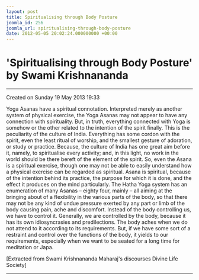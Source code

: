 ```yaml
---
layout: post
title: Spiritualising through Body Posture
joomla_id: 256
joomla_url: spiritualising-through-body-posture
date: 2012-05-05 20:02:24.000000000 +00:00
---
```

  

# 'Spiritualising through Body Posture' by Swami Krishnananda

* * *  


Created on Sunday 19 May 2013 19:33

Yoga Asanas have a spiritual connotation. Interpreted merely as another system of physical exercise, the Yoga Asanas may not appear to have any connection with spirituality. But, in truth, everything connected with Yoga is somehow or the other related to the intention of the spirit finally. This is the peculiarity of the culture of India. Everything has some cordon with the spirit, even the least ritual of worship, and the smallest gesture of adoration, or study or practice. Because, the culture of India has one great aim before it, namely, to spiritualise every activity; and, in this light, no work in the world should be there bereft of the element of the spirit. So, even the Asana is a spiritual exercise, though one may not be able to easily understand how a physical exercise can be regarded as spiritual. Asana is spiritual, because of the intention behind its practice, the purpose for which it is done, and the effect it produces on the mind particularly. The Hatha Yoga system has an enumeration of many Asanas – eighty four, mainly – all aiming at the bringing about of a flexibility in the various parts of the body, so that there may not be any kind of undue pressure exerted by any part or limb of the body causing pain, ache and discomfort. Instead of the body controlling us, we have to control it. Generally, we are controlled by the body, because it has its own idiosyncrasies and predilections. The body aches when we do not attend to it according to its requirements. But, if we have some sort of a restraint and control over the functions of the body, it yields to our requirements, especially when we want to be seated for a long time for meditation or Japa.


[Extracted from Swami Krishnananda Maharaj's discourses Divine Life Society]

* * *

  
